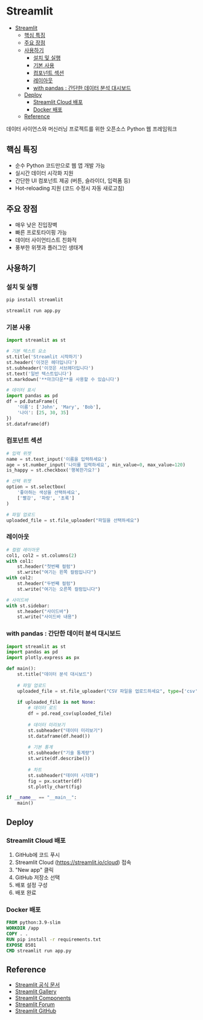 # Streamlit

- [Streamlit](#streamlit)
  - [핵심 특징](#핵심-특징)
  - [주요 장점](#주요-장점)
  - [사용하기](#사용하기)
    - [설치 및 실행](#설치-및-실행)
    - [기본 사용](#기본-사용)
    - [컴포넌트 섹션](#컴포넌트-섹션)
    - [레이아웃](#레이아웃)
    - [with pandas : 간단한 데이터 분석 대시보드](#with-pandas--간단한-데이터-분석-대시보드)
  - [Deploy](#deploy)
    - [Streamlit Cloud 배포](#streamlit-cloud-배포)
    - [Docker 배포](#docker-배포)
  - [Reference](#reference)

데이터 사이언스와 머신러닝 프로젝트를 위한 오픈소스 Python 웹 프레임워크

## 핵심 특징

- 순수 Python 코드만으로 웹 앱 개발 가능
- 실시간 데이터 시각화 지원
- 간단한 UI 컴포넌트 제공 (버튼, 슬라이더, 입력폼 등)
- Hot-reloading 지원 (코드 수정시 자동 새로고침)

## 주요 장점

- 매우 낮은 진입장벽
- 빠른 프로토타이핑 가능
- 데이터 사이언티스트 친화적
- 풍부한 위젯과 플러그인 생태계

## 사용하기

### 설치 및 실행

```bash
pip install streamlit

streamlit run app.py
```

### 기본 사용

```python
import streamlit as st

# 기본 텍스트 요소
st.title('Streamlit 시작하기')
st.header('이것은 헤더입니다')
st.subheader('이것은 서브헤더입니다')
st.text('일반 텍스트입니다')
st.markdown('**마크다운**을 사용할 수 있습니다')

# 데이터 표시
import pandas as pd
df = pd.DataFrame({
    '이름': ['John', 'Mary', 'Bob'],
    '나이': [25, 30, 35]
})
st.dataframe(df)
```

### 컴포넌트 섹션

```python
# 입력 위젯
name = st.text_input('이름을 입력하세요')
age = st.number_input('나이를 입력하세요', min_value=0, max_value=120)
is_happy = st.checkbox('행복한가요?')

# 선택 위젯
option = st.selectbox(
    '좋아하는 색상을 선택하세요',
    ['빨강', '파랑', '초록']
)

# 파일 업로드
uploaded_file = st.file_uploader("파일을 선택하세요")
```

### 레이아웃

```python
# 컬럼 레이아웃
col1, col2 = st.columns(2)
with col1:
    st.header("첫번째 컬럼")
    st.write("여기는 왼쪽 컬럼입니다")
with col2:
    st.header("두번째 컬럼")
    st.write("여기는 오른쪽 컬럼입니다")

# 사이드바
with st.sidebar:
    st.header("사이드바")
    st.write("사이드바 내용")
```

### with pandas : 간단한 데이터 분석 대시보드

```python
import streamlit as st
import pandas as pd
import plotly.express as px

def main():
    st.title("데이터 분석 대시보드")
  
    # 파일 업로드
    uploaded_file = st.file_uploader("CSV 파일을 업로드하세요", type=['csv'])
  
    if uploaded_file is not None:
        # 데이터 로드
        df = pd.read_csv(uploaded_file)
      
        # 데이터 미리보기
        st.subheader("데이터 미리보기")
        st.dataframe(df.head())
      
        # 기본 통계
        st.subheader("기술 통계량")
        st.write(df.describe())
      
        # 차트
        st.subheader("데이터 시각화")
        fig = px.scatter(df)
        st.plotly_chart(fig)

if __name__ == "__main__":
    main()
```

## Deploy

### Streamlit Cloud 배포

1. GitHub에 코드 푸시
2. Streamlit Cloud (https://streamlit.io/cloud) 접속
3. "New app" 클릭
4. GitHub 저장소 선택
5. 배포 설정 구성
6. 배포 완료

### Docker 배포

```dockerfile
FROM python:3.9-slim
WORKDIR /app
COPY . .
RUN pip install -r requirements.txt
EXPOSE 8501
CMD streamlit run app.py
```

## Reference

- [Streamlit 공식 문서](https://streamlit.io/)
- [Streamlit Gallery](https://streamlit.io/gallery)
- [Streamlit Components](https://streamlit.io/components)
- [Streamlit Forum](https://discuss.streamlit.io/)
- [Streamlit GitHub](https://github.com/streamlit/streamlit)

